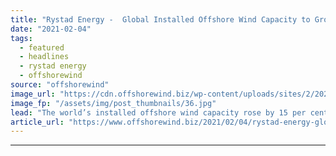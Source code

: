 ```yaml
---
title: "Rystad Energy -  Global Installed Offshore Wind Capacity to Grow by 37% in 2021"
date: "2021-02-04"
tags: 
  - featured
  - headlines
  - rystad energy
  - offshorewind
source: "offshorewind"
image_url: "https://cdn.offshorewind.biz/wp-content/uploads/sites/2/2021/02/04120007/%C3%98yvind-Grav%C3%A5s_Woldcam_Equinor.jpg"
image_fp: "/assets/img/post_thumbnails/36.jpg"
lead: "The world’s installed offshore wind capacity rose by 15 per cent in 2020, despite"
article_url: "https://www.offshorewind.biz/2021/02/04/rystad-energy-global-installed-offshore-wind-capacity-to-grow-by-37-in-2021/"
---
```


---
